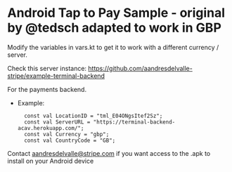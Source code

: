 # Android Tap to Pay Sample - original by @tedsch adapted to work in GBP

Modify the variables in vars.kt to get it to work with a different currency / server.  

Check this server instance:
https://github.com/aandresdelvalle-stripe/example-terminal-backend

For the payments backend.

* Example:

        const val LocationID = "tml_E04ONgsItef2Sz";
        const val ServerURL = "https://terminal-backend-acav.herokuapp.com/";
        const val Currency = "gbp";
        const val CountryCode = "GB";

Contact aandresdelvalle@stripe.com if you want access to the .apk to install on your Android device
